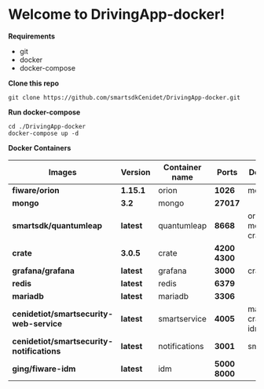 # Welcome to DrivingApp-docker!

**Requirements**

- git 
- docker 
- docker-compose

**Clone this repo**

    git clone https://github.com/smartsdkCenidet/DrivingApp-docker.git

**Run docker-compose**

    cd ./DrivingApp-docker
    docker-compose up -d

**Docker Containers**

| Images | Version | Container<br>name | Ports | Depends on |
|--|--|--| --|--|
| **fiware/orion**| **1.15.1** | orion | **1026** | mongo |
| **mongo** | **3.2** | mongo | **27017** |  |
| **smartsdk/quantumleap** | **latest** | quantumleap | **8668** | orion, mongo, crate |
| **crate** | **3.0.5** | crate | **4200<br>4300** |  |
| **grafana/grafana** | **latest** | grafana | **3000** | crate |
| **redis** | **latest** | redis | **6379** |  |
| **mariadb** | **latest** | mariadb | **3306** |  |
| **cenidetiot/smartsecurity-web-service** | **latest** | smartservice | **4005** | mariadb, crate, orion, idm |
| **cenidetiot/smartsecurity-notifications** | **latest** | notifications | **3001** | smartservice |
| **ging/fiware-idm** | **latest** | idm | **5000<br>8000** |  |
